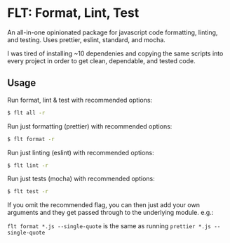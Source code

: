 # FLT: Format, Lint, Test

An all-in-one opinionated package for javascript code formatting, linting, and testing.
Uses prettier, eslint, standard, and mocha.

I was tired of installing ~10 dependenies and copying the same scripts into every project in order to get clean, dependable, and tested code.

## Usage

Run format, lint & test with recommended options:

```bash
$ flt all -r
```

Run just formatting (prettier) with recommended options:

```bash
$ flt format -r
```

Run just linting (eslint) with recommended options:

```bash
$ flt lint -r
```

Run just tests (mocha) with recommended options:

```bash
$ flt test -r
```

If you omit the recommended flag, you can then just add your own arguments and they get passed through to the underlying module. e.g.:

`flt format *.js --single-quote` is the same as running `prettier *.js --single-quote`
